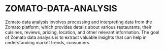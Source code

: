 # ZOMATO-DATA-ANALYSIS
Zomato data analysis involves processing and interpreting data from the Zomato platform, which provides details about various restaurants, their cuisines, reviews, pricing, location, and other relevant information. The goal of Zomato data analysis is to extract valuable insights that can help in understanding market trends, consumers.
